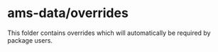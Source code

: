 # ams-data/overrides

This folder contains overrides which will automatically be required by package users.
